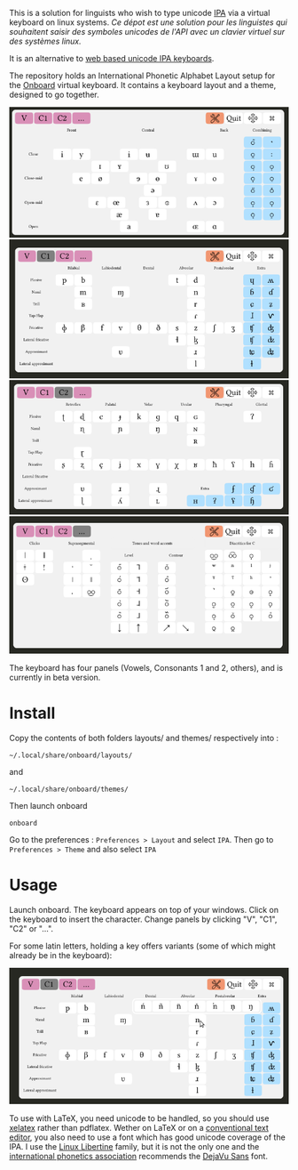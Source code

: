 
This is a solution for linguists who wish to type unicode [IPA](https://www.internationalphoneticassociation.org/sites/default/files/IPA_Deja_2015.pdf) via a virtual keyboard on linux systems.
*Ce dépot est une solution pour les linguistes qui souhaitent saisir des symboles unicodes de l'API avec un clavier virtuel sur des systèmes linux.*

It is an alternative to [web based unicode IPA keyboards](http://linguistlist.org/unicode/ipa.html).

The repository holds an International Phonetic Alphabet Layout setup for the [Onboard](https://launchpad.net/onboard) virtual keyboard. It contains a keyboard layout and a theme, designed to go together.

![Vowels](screenshotV.png)
![C1](screenshotC1.png)
![C2](screenshotC2.png)
![Others](screenshotOthers.png)

The keyboard has four panels (Vowels, Consonants 1 and 2, others), and is currently in beta version.

# Install

Copy the contents of both folders layouts/ and themes/ respectively into :

    ~/.local/share/onboard/layouts/

and

    ~/.local/share/onboard/themes/

Then launch onboard

    onboard

Go to the preferences : `Preferences > Layout` and select `IPA`. Then go to `Preferences > Theme` and also select `IPA`

# Usage

Launch onboard. The keyboard appears on top of your windows. Click on the keyboard to insert the character. Change panels by clicking "V", "C1", "C2" or "...".

For some latin letters, holding a key offers variants (some of which might already be in the keyboard):

![More](screenshotMore.png)

To use with LaTeX, you need unicode to be handled, so you should use [xelatex](https://en.wikipedia.org/wiki/XeTeX) rather than pdflatex. Wether on LaTeX or on a [conventional text editor](https://www.libreoffice.org/download/libreoffice-fresh/), you also need to use a font which has good unicode coverage of the IPA. I use the [Linux Libertine](http://www.linuxlibertine.org/index.php?id=1&L=1) family, but it is not the only one and the [international phonetics association](https://www.internationalphoneticassociation.org) recommends the [DejaVu Sans](http://dejavu-fonts.org/wiki/Main_Page) font.